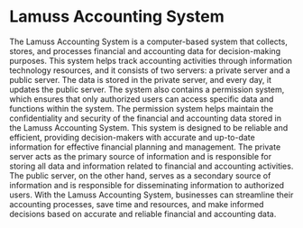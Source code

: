 
#  Lamuss Accounting System

The Lamuss Accounting System is a computer-based system that collects, stores, and processes financial and accounting data for decision-making purposes. This system helps track accounting activities through information technology resources, and it consists of two servers: a private server and a public server. The data is stored in the private server, and every day, it updates the public server. The system also contains a permission system, which ensures that only authorized users can access specific data and functions within the system. The permission system helps maintain the confidentiality and security of the financial and accounting data stored in the Lamuss Accounting System. This system is designed to be reliable and efficient, providing decision-makers with accurate and up-to-date information for effective financial planning and management. The private server acts as the primary source of information and is responsible for storing all data and information related to financial and accounting activities. The public server, on the other hand, serves as a secondary source of information and is responsible for disseminating information to authorized users. With the Lamuss Accounting System, businesses can streamline their accounting processes, save time and resources, and make informed decisions based on accurate and reliable financial and accounting data.

